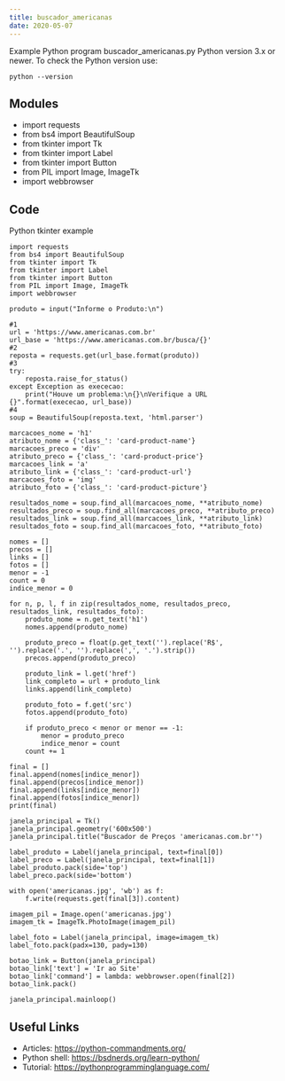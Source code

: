 ```yaml
---
title: buscador_americanas
date: 2020-05-07
---
```

Example Python program buscador_americanas.py
Python version 3.x or newer.
To check the Python version use:

    python --version

## Modules

* import requests
* from bs4 import BeautifulSoup
* from tkinter import Tk
* from tkinter import Label
* from tkinter import Button
* from PIL import Image, ImageTk
* import webbrowser

## Code

Python tkinter example

    import requests
    from bs4 import BeautifulSoup
    from tkinter import Tk
    from tkinter import Label
    from tkinter import Button
    from PIL import Image, ImageTk
    import webbrowser
    
    produto = input("Informe o Produto:\n")
    
    #1
    url = 'https://www.americanas.com.br'
    url_base = 'https://www.americanas.com.br/busca/{}'
    #2
    reposta = requests.get(url_base.format(produto))
    #3
    try:
        reposta.raise_for_status()
    except Exception as exececao:
        print("Houve um problema:\n{}\nVerifique a URL {}".format(exececao, url_base))
    #4
    soup = BeautifulSoup(reposta.text, 'html.parser')
    
    marcacoes_nome = 'h1'
    atributo_nome = {'class_': 'card-product-name'}
    marcacoes_preco = 'div'
    atributo_preco = {'class_': 'card-product-price'}
    marcacoes_link = 'a'
    atributo_link = {'class_': 'card-product-url'}
    marcacoes_foto = 'img'
    atributo_foto = {'class_': 'card-product-picture'}
    
    resultados_nome = soup.find_all(marcacoes_nome, **atributo_nome)
    resultados_preco = soup.find_all(marcacoes_preco, **atributo_preco)
    resultados_link = soup.find_all(marcacoes_link, **atributo_link)
    resultados_foto = soup.find_all(marcacoes_foto, **atributo_foto)
    
    nomes = []
    precos = []
    links = []
    fotos = []
    menor = -1
    count = 0
    indice_menor = 0
    
    for n, p, l, f in zip(resultados_nome, resultados_preco, resultados_link, resultados_foto):
        produto_nome = n.get_text('h1')
        nomes.append(produto_nome)
    
        produto_preco = float(p.get_text('').replace('R$', '').replace('.', '').replace(',', '.').strip())
        precos.append(produto_preco)
    
        produto_link = l.get('href')
        link_completo = url + produto_link
        links.append(link_completo)
    
        produto_foto = f.get('src')
        fotos.append(produto_foto)
    
        if produto_preco < menor or menor == -1:
            menor = produto_preco
            indice_menor = count
        count += 1
    
    final = []
    final.append(nomes[indice_menor])
    final.append(precos[indice_menor])
    final.append(links[indice_menor])
    final.append(fotos[indice_menor])
    print(final)
    
    janela_principal = Tk()
    janela_principal.geometry('600x500')
    janela_principal.title("Buscador de Preços 'americanas.com.br'")
    
    label_produto = Label(janela_principal, text=final[0])
    label_preco = Label(janela_principal, text=final[1])
    label_produto.pack(side='top')
    label_preco.pack(side='bottom')
    
    with open('americanas.jpg', 'wb') as f:
        f.write(requests.get(final[3]).content)
    
    imagem_pil = Image.open('americanas.jpg')
    imagem_tk = ImageTk.PhotoImage(imagem_pil)
    
    label_foto = Label(janela_principal, image=imagem_tk)
    label_foto.pack(padx=130, pady=130)
    
    botao_link = Button(janela_principal)
    botao_link['text'] = 'Ir ao Site'
    botao_link['command'] = lambda: webbrowser.open(final[2])
    botao_link.pack()
    
    janela_principal.mainloop()
    

## Useful Links

- Articles: https://python-commandments.org/
- Python shell: https://bsdnerds.org/learn-python/
- Tutorial: https://pythonprogramminglanguage.com/

